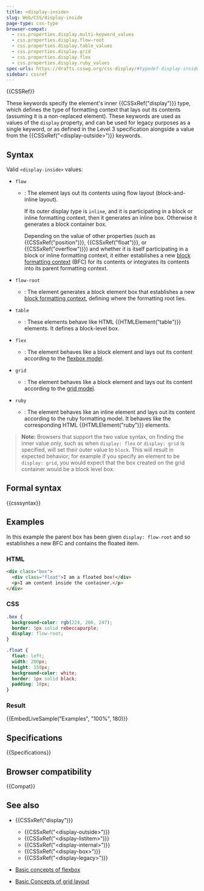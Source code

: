 ```yaml
---
title: <display-inside>
slug: Web/CSS/display-inside
page-type: css-type
browser-compat:
  - css.properties.display.multi-keyword_values
  - css.properties.display.flow-root
  - css.properties.display.table_values
  - css.properties.display.grid
  - css.properties.display.flex
  - css.properties.display.ruby_values
spec-urls: https://drafts.csswg.org/css-display/#typedef-display-inside
sidebar: cssref
---
```


{{CSSRef}}

These keywords specify the element's inner {{CSSxRef("display")}} type, which defines the type of formatting context that lays out its contents (assuming it is a non-replaced element). These keywords are used as values of the `display` property, and can be used for legacy purposes as a single keyword, or as defined in the Level 3 specification alongside a value from the {{CSSxRef("&lt;display-outside&gt;")}} keywords.

## Syntax

Valid `<display-inside>` values:

- `flow`

  - : The element lays out its contents using flow layout (block-and-inline layout).

    If its outer display type is `inline`, and it is participating in a block or inline formatting context, then it generates an inline box. Otherwise it generates a block container box.

    Depending on the value of other properties (such as {{CSSxRef("position")}}, {{CSSxRef("float")}}, or {{CSSxRef("overflow")}}) and whether it is itself participating in a block or inline formatting context, it either establishes a new [block formatting context](/en-US/docs/Web/CSS/CSS_display/Block_formatting_context) (BFC) for its contents or integrates its contents into its parent formatting context.

- `flow-root`
  - : The element generates a block element box that establishes a new [block formatting context](/en-US/docs/Web/CSS/CSS_display/Block_formatting_context), defining where the formatting root lies.
- `table`
  - : These elements behave like HTML {{HTMLElement("table")}} elements. It defines a block-level box.
- `flex`
  - : The element behaves like a block element and lays out its content according to the [flexbox model](/en-US/docs/Web/CSS/CSS_flexible_box_layout).
- `grid`
  - : The element behaves like a block element and lays out its content according to the [grid model](/en-US/docs/Web/CSS/CSS_grid_layout/Basic_concepts_of_grid_layout).
- `ruby`
  - : The element behaves like an inline element and lays out its content according to the ruby formatting model. It behaves like the corresponding HTML {{HTMLElement("ruby")}} elements.

> **Note:** Browsers that support the two value syntax, on finding the inner value only, such as when `display: flex` or `display: grid` is specified, will set their outer value to `block`. This will result in expected behavior; for example if you specify an element to be `display: grid`, you would expect that the box created on the grid container would be a block level box.

## Formal syntax

{{csssyntax}}

## Examples

In this example the parent box has been given `display: flow-root` and so establishes a new BFC and contains the floated item.

### HTML

```html
<div class="box">
  <div class="float">I am a floated box!</div>
  <p>I am content inside the container.</p>
</div>
```

### CSS

```css
.box {
  background-color: rgb(224, 206, 247);
  border: 5px solid rebeccapurple;
  display: flow-root;
}

.float {
  float: left;
  width: 200px;
  height: 150px;
  background-color: white;
  border: 1px solid black;
  padding: 10px;
}
```

### Result

{{EmbedLiveSample("Examples", "100%", 180)}}

## Specifications

{{Specifications}}

## Browser compatibility

{{Compat}}

## See also

- {{CSSxRef("display")}}

  - {{CSSxRef("&lt;display-outside&gt;")}}
  - {{CSSxRef("&lt;display-listitem&gt;")}}
  - {{CSSxRef("&lt;display-internal&gt;")}}
  - {{CSSxRef("&lt;display-box&gt;")}}
  - {{CSSxRef("&lt;display-legacy&gt;")}}

- [Basic concepts of flexbox](/en-US/docs/Web/CSS/CSS_flexible_box_layout/Basic_concepts_of_flexbox)
- [Basic Concepts of grid layout](/en-US/docs/Web/CSS/CSS_grid_layout/Basic_concepts_of_grid_layout)
